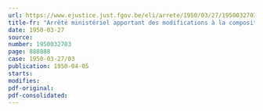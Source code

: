 ```yaml
---
url: https://www.ejustice.just.fgov.be/eli/arrete/1950/03/27/1950032703/justel
title-fr: "Arrêté ministériel apportant des modifications à la composition des Commissions d'enquête pour prisonniers de guerre"
date: 1950-03-27
source:
number: 1950032703
page: 888888
case: 1950-03-27/03
publication: 1950-04-05
starts:
modifies:
pdf-original:
pdf-consolidated:
---
```


